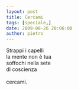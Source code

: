```yaml
---
layout: post
title: Cercami
tags: [speciale,]
date: 2009-08-26 20:06:00
author: pietro
---
```

Strappi i capelli<br/>la mente non è tua<br/>soffochi nella sete<br/>di coscienza<br/><br/>cercami.
